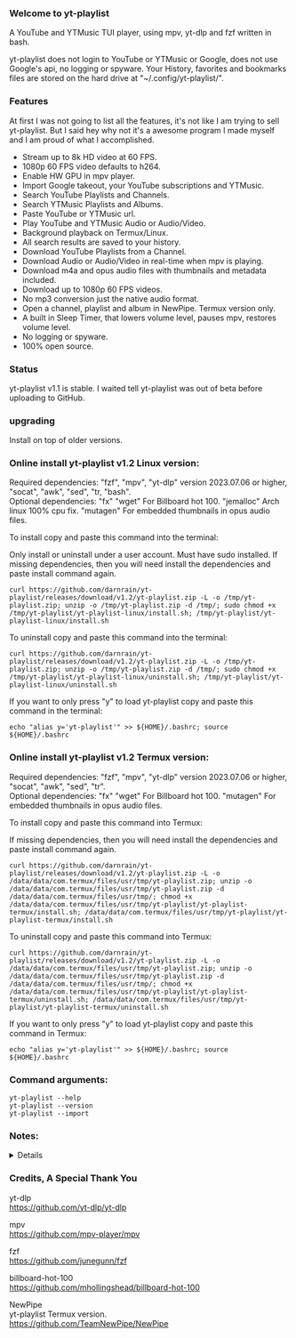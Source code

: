 ### Welcome to yt-playlist

A YouTube and YTMusic TUI player, using mpv, yt-dlp and fzf written in bash.<br>

yt-playlist does not login to YouTube or YTMusic or Google, does not use Google's api, no logging or spyware. Your History, favorites and bookmarks files are stored on the hard drive at "~/.config/yt-playlist/".<br>

### Features

At first I was not going to list all the features, it's not like I am trying to sell yt-playlist. But I said hey why not it's a awesome program I made myself and I am proud of what I accomplished.

* Stream up to 8k HD video at 60 FPS.
* 1080p 60 FPS video defaults to h264.
* Enable HW GPU in mpv player.
* Import Google takeout, your YouTube subscriptions and YTMusic.
* Search YouTube Playlists and Channels.
* Search YTMusic Playlists and Albums.
* Paste YouTube or YTMusic url.
* Play YouTube and YTMusic Audio or Audio/Video.
* Background playback on Termux/Linux.
* All search results are saved to your history.
* Download YouTube Playlists from a Channel.
* Download Audio or Audio/Video in real-time when mpv is playing.
* Download m4a and opus audio files with thumbnails and metadata included.
* Download up to 1080p 60 FPS videos.
* No mp3 conversion just the native audio format.
* Open a channel, playlist and album in NewPipe. Termux version only.
* A built in Sleep Timer, that lowers volume level, pauses mpv, restores volume level.
* No logging or spyware.
* 100% open source.

### Status

yt-playlist v1.1 is stable. I waited tell yt-playlist was out of beta before uploading to GitHub.<br>

### upgrading

Install on top of older versions.<br>

### Online install yt-playlist v1.2 Linux version:

Required dependencies: "fzf", "mpv", "yt-dlp" version 2023.07.06 or higher, "socat", "awk", "sed", "tr, "bash".<br>
Optional dependencies: "fx" "wget" For Billboard hot 100. "jemalloc" Arch linux 100% cpu fix. "mutagen" For embedded thumbnails in opus audio files.<br>

To install copy and paste this command into the terminal:<br>

Only install or uninstall under a user account. Must have sudo installed. If missing dependencies, then you will need install the dependencies and paste install command again.<br>

`curl https://github.com/darnrain/yt-playlist/releases/download/v1.2/yt-playlist.zip -L -o /tmp/yt-playlist.zip; unzip -o /tmp/yt-playlist.zip -d /tmp/; sudo chmod +x /tmp/yt-playlist/yt-playlist-linux/install.sh; /tmp/yt-playlist/yt-playlist-linux/install.sh`<br>

To uninstall copy and paste this command into the terminal:<br>

`curl https://github.com/darnrain/yt-playlist/releases/download/v1.2/yt-playlist.zip -L -o /tmp/yt-playlist.zip; unzip -o /tmp/yt-playlist.zip -d /tmp/; sudo chmod +x /tmp/yt-playlist/yt-playlist-linux/uninstall.sh; /tmp/yt-playlist/yt-playlist-linux/uninstall.sh`<br>

If you want to only press "y" to load yt-playlist copy and paste this command in the terminal:<br>

`echo "alias y='yt-playlist'" >> ${HOME}/.bashrc; source ${HOME}/.bashrc`<br>

### Online install yt-playlist v1.2 Termux version:

Required dependencies: "fzf", "mpv", "yt-dlp" version 2023.07.06 or higher, "socat", "awk", "sed", "tr".<br>
Optional dependencies: "fx" "wget" For Billboard hot 100. "mutagen" For embedded thumbnails in opus audio files.<br>

To install copy and paste this command into Termux:<br>

If missing dependencies, then you will need install the dependencies and paste install command again.<br>

`curl https://github.com/darnrain/yt-playlist/releases/download/v1.2/yt-playlist.zip -L -o /data/data/com.termux/files/usr/tmp/yt-playlist.zip; unzip -o /data/data/com.termux/files/usr/tmp/yt-playlist.zip -d /data/data/com.termux/files/usr/tmp/; chmod +x /data/data/com.termux/files/usr/tmp/yt-playlist/yt-playlist-termux/install.sh; /data/data/com.termux/files/usr/tmp/yt-playlist/yt-playlist-termux/install.sh`<br>

To uninstall copy and paste this command into Termux:<br>

`curl https://github.com/darnrain/yt-playlist/releases/download/v1.2/yt-playlist.zip -L -o /data/data/com.termux/files/usr/tmp/yt-playlist.zip; unzip -o /data/data/com.termux/files/usr/tmp/yt-playlist.zip -d /data/data/com.termux/files/usr/tmp/; chmod +x /data/data/com.termux/files/usr/tmp/yt-playlist/yt-playlist-termux/uninstall.sh; /data/data/com.termux/files/usr/tmp/yt-playlist/yt-playlist-termux/uninstall.sh`<br>

If you want to only press "y" to load yt-playlist copy and paste this command in Termux:<br>

`echo "alias y='yt-playlist'" >> ${HOME}/.bashrc; source ${HOME}/.bashrc`<br>

### Command arguments:

`yt-playlist --help`<br>
`yt-playlist --version`<br>
`yt-playlist --import`<br>

### Notes:
<details>
* Updated the online and offline install and uninstall of yt-playlist v1.2<br>
* You can now copy and paste the command to install the latest version of yt-playlist online.<br>
* I have made a offline installer of yt-playlist v1.1.<br>
* Subtitles are disabled by default. I had trouble getting them working on every video.<br>
* You do not need to enable resume playback for the playback position to be saved. By default yt-playlist saves the resume position when you quit a video or music. Only works 
* in the Play SD menu and the Play SD bookmark menu.<br>
* When playing video/music if you have opus enabled and then press "d" to download audio, yt-playlist will download the opus file.<br>
* When opus is enabled and playing video, the audio will be throttled, only affects the cache fill rate and if you want to FF. When playing music with opus, the audio is not throttled. When using aac audio, the video/music is not throttled.<br>
* When watching video in the Play SD menu or the Play SD bookmark menu, the 720p video is not throttled.<br>
* The Play HD menu relies on the cache to FF and RR. The max ram cache size in the Play HD menu is 500MB. The Play HD menu is not throttled. I may have to increase the cache size, I have not been able to fully test out 8k playback as my thinkpad is too old.<br>
* If you want to get stats when mpv player is playing. Press shift "i"<br>
* Sleep timer, when the count down timer get's to 0 your volume will be slowly lowered to 0% then pause mpv, then it will restore your volume level back to the same level it was at before yt-playlist lowered it to 0%. You can cancel sleep timer at anytime, even if the volume is being lowered.<br>
</details>


### Credits, A Special Thank You

yt-dlp<br>
https://github.com/yt-dlp/yt-dlp

mpv<br>
https://github.com/mpv-player/mpv

fzf<br>
https://github.com/junegunn/fzf

billboard-hot-100<br>
https://github.com/mhollingshead/billboard-hot-100

NewPipe<br>
yt-playlist Termux version.<br>
https://github.com/TeamNewPipe/NewPipe

